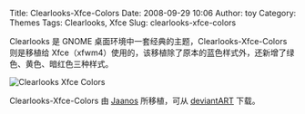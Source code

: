 Title: Clearlooks-Xfce-Colors
Date: 2008-09-29 10:06
Author: toy
Category: Themes
Tags: Clearlooks, Xfce
Slug: clearlooks-xfce-colors

Clearlooks 是 GNOME 桌面环境中一套经典的主题，Clearlooks-Xfce-Colors
则是移植给
Xfce（xfwm4）使用的，该移植除了原本的蓝色样式外，还新增了绿色、黄色、暗红色三种样式。

![Clearlooks Xfce
Colors](http://i.linuxtoy.org/i/2008/09/Clearlooks_Xfce_Colors_by_Jaanos.png)

Clearlooks-Xfce-Colors 由 [Jaanos](http://jaanos.deviantart.com/)
所移植，可从
[deviantART](http://jaanos.deviantart.com/art/Clearlooks-Xfce-Colors-99145968)
下载。

